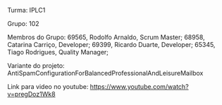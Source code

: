 Turma: IPLC1

Grupo: 102

Membros do Grupo: 
69565,  Rodolfo Arnaldo,  Scrum Master;
68958,  Catarina Carriço, Developer;
69399,  Ricardo Duarte,   Developer;
65345,  Tiago Rodrigues,  Quality Manager;

Variante do projeto: AntiSpamConfigurationForBalancedProfessionalAndLeisureMailbox

Link para video no youtube: https://www.youtube.com/watch?v=pregDoz1Wk8
